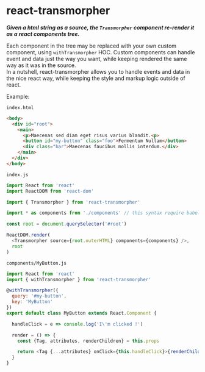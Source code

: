 # react-transmorpher

***Given a html string as a source, the `Transmorpher` component re-render it as a react components tree.***

Each component in the tree may be replaced with your own custom component, using `withTransmorpher` HOC. Custom components can handle event and data just the way you want, while keeping rendered the same way as it was in the source.  
In a nutshell, react-transmorpher allows you to handle events and data in the nice react way, while keeping the style and markup logic outside of react.

Example:

`index.html`

```html
<body>
  <div id="root">
    <main>
      <p>Maecenas sed diam eget risus varius blandit.<p>
      <button id="my-button" class="foo">Fermentum Nullam</button>
      <div class="bar">Maecenas faucibus mollis interdum.</div>
    </main>
  </div>
</body>
```

`index.js`

```javascript
import React from 'react'
import ReactDOM from 'react-dom'

import { Transmorpher } from 'react-transmorpher'

import * as components from './components' // this syntax require babel-plugin-wildcard

const root = document.querySelector('#root')

ReactDOM.render(
  <Transmorpher source={root.outerHTML} components={components} />,
  root
)
```

`components/MyButton.js`

```javascript
import React from 'react'
import { withTransmorpher } from 'react-transmorpher'

@withTransmorpher({
  query: '#my-button',
  key: 'MyButton'
})
export default class MyButton extends React.Component {

  handleClick = e => console.log('I\'m clicked !')

  render = () => {
    const {Tag, attributes, renderChildren} = this.props

    return <Tag {...attributes} onClick={this.handleClick}>{renderChildren()}</Tag>
  }
}
```
